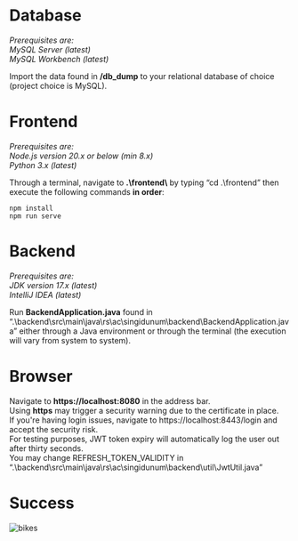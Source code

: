 # Database
*Prerequisites are: \
MySQL Server (latest) \
MySQL Workbench (latest)*

Import the data found in **/db_dump** to your relational database of choice (project
choice is MySQL). 
# Frontend
*Prerequisites are: \
Node.js version 20.x or below (min 8.x) \
Python 3.x (latest)* 

Through a terminal, navigate to **.\\frontend\\** by typing “cd .\frontend” then execute the
following commands **in order**:
```
npm install
npm run serve
```
# Backend
*Prerequisites are: \
JDK version 17.x (latest) \
IntelliJ IDEA (latest)*

Run **BackendApplication.java** found in
“.\backend\src\main\java\rs\ac\singidunum\backend\BackendApplication.java” either
through a Java environment or through the terminal (the execution will vary from
system to system).

# Browser
Navigate to **https://localhost:8080** in the address bar. \
Using **https** may trigger a security warning due to the certificate in place. \
If you're having login issues, navigate to https://localhost:8443/login and accept the security risk. \
For testing purposes, JWT token expiry will automatically log the user out after thirty seconds. \
You may change REFRESH_TOKEN_VALIDITY in “.\backend\src\main\java\rs\ac\singidunum\backend\util\JwtUtil.java”
# Success
![bikes](https://github.com/user-attachments/assets/e7723d77-5b82-4664-aff8-56939c7916c1)

